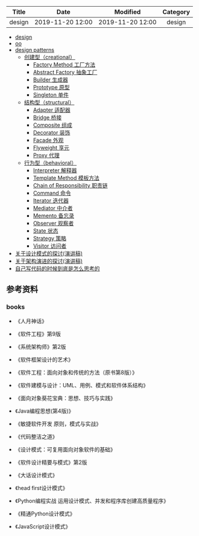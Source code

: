 | Title                | Date             | Modified         | Category          |
|:--------------------:|:----------------:|:----------------:|:-----------------:|
| design      | 2019-11-20 12:00 | 2019-11-20 12:00 | design   |



- [design](./design.md)
- [oo](./oo/README.md)
- [design patterns](./design-patterns/README.md)
    - [创建型（creational）](./design-patterns/creational/README.md)
        - [Factory Method 工厂方法](./design-patterns/creational/factory_method.md)
        - [Abstract Factory 抽象工厂](./design-patterns/creational/abstract_factory.md)
        - [Builder 生成器](./design-patterns/creational/builder.md)
        - [Prototype 原型](./design-patterns/creational/prototype.md)
        - [Singleton 单件](./design-patterns/creational/singleton.md)
    - [结构型（structural）](./design-patterns/structural/README.md)
        - [Adapter 适配器](./design-patterns/structural/adapter.md)
        - [Bridge 桥接](./design-patterns/structural/bridge.md)
        - [Composite 组成](./design-patterns/structural/composite.md)
        - [Decorator 装饰](./design-patterns/structural/decorator.md)
        - [Facade 外观](./design-patterns/structural/facade.md)
        - [Flyweight 享元](./design-patterns/structural/flyweight.md)
        - [Proxy 代理](./design-patterns/structural/proxy.md)
    - [行为型（behavioral）](./design-patterns/behavioral/README.md)
        - [Interpreter 解释器](./design-patterns/behavioral/interpreter.md)
        - [Template Method 模板方法](./design-patterns/behavioral/template_method.md)
        - [Chain of Responsibility 职责链](./design-patterns/behavioral/chain_of_responsibility.md)
        - [Command 命令](./design-patterns/behavioral/command.md)
        - [Iterator 迭代器](./design-patterns/behavioral/iterator.md)
        - [Mediator 中介者](./design-patterns/behavioral/mediator.md)
        - [Memento 备忘录](./design-patterns/behavioral/memento.md)
        - [Observer 观察者](./design-patterns/behavioral/observer.md)
        - [State 状态](./design-patterns/behavioral/state.md)
        - [Strategy 策略](./design-patterns/behavioral/strategy.md)
        - [Visitor 访问者](./design-patterns/behavioral/visitor.md)
- [关于设计模式的探讨(演讲稿)](./关于设计模式的探讨.md)
- [关于架构演进的探讨(演讲稿)](./关于架构演进的探讨.md)
- [自己写代码的时候到底是怎么思考的](./自己写代码的时候到底是怎么自考的.md)


## 参考资料


### books
- 《人月神话》
- 《软件工程》第9版
- 《系统架构师》第2版
- 《软件框架设计的艺术》
- 《软件工程：面向对象和传统的方法（原书第8版）》
- 《软件建模与设计：UML、用例、模式和软件体系结构》
- 《面向对象葵花宝典：思想、技巧与实践》
- 《Java编程思想(第4版)》

- 《敏捷软件开发 原则，模式与实战》
- 《代码整洁之道》

- 《设计模式：可复用面向对象软件的基础》
- 《软件设计精要与模式》第2版

- 《大话设计模式》
- 《head first设计模式》

- 《Python编程实战 运用设计模式、并发和程序库创建高质量程序》
- 《精通Python设计模式》

- 《JavaScript设计模式》









